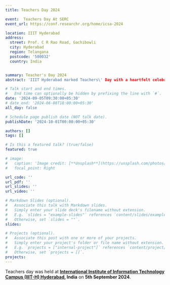 ```yaml
---
title: Teachers Day 2024

event:  Teachers Day At SERC
event_url: https://conf.researchr.org/home/icsa-2024

location: IIIT Hyderabad
address:
  street: Prof. C R Rao Road, Gachibowli
  city: Hyderabad
  region: Telangana
  postcode: '500032'
  country: India


summary: Teacher's Day 2024
abstract: 'IIIT Hyderabad marked Teachers\' Day with a heartfelt celebration honoring its distinguished faculty: Professor Raghu Reddy, Professor Karthik Vaidhyanathan, Professor Venkatesh Chopella, and Professor Raman Saxena. Students expressed their gratitude through thoughtful tributes, sharing personal stories of mentorship and inspiration. The event showcased the profound impact these professors have on shaping both academic journeys and future innovations, highlighting the vital role educators play in the lives of their students. It was a day filled with appreciation and reflection on the transformative power of teaching..'

# Talk start and end times.
#   End time can optionally be hidden by prefixing the line with `#`.
date: '2024-09-05T09:30:00+05:30'
# date_end: '2024-06-08T18:00:00+05:30'
all_day: false

# Schedule page publish date (NOT talk date).
publishDate: '2024-10-01T00:00:00+05:30'

authors: []
tags: []

# Is this a featured talk? (true/false)
featured: true

# image:
#   caption: 'Image credit: [**Unsplash**](https://unsplash.com/photos/bzdhc5b3Bxs)'
#   focal_point: Right

url_code: ''
url_pdf: ''
url_slides: ''
url_video: ''

# Markdown Slides (optional).
#   Associate this talk with Markdown slides.
#   Simply enter your slide deck's filename without extension.
#   E.g. `slides = "example-slides"` references `content/slides/example-slides.md`.
#   Otherwise, set `slides = ""`.
slides:

# Projects (optional).
#   Associate this post with one or more of your projects.
#   Simply enter your project's folder or file name without extension.
#   E.g. `projects = ["internal-project"]` references `content/project/deep-learning/index.md`.
#   Otherwise, set `projects = []`.
projects:
---
```


Teachers day was held at **[International Institute of Information Technology Campus (IIIT-H) Hyderabad](https://iiit.ac.in), India** on **5th September 2024**.
